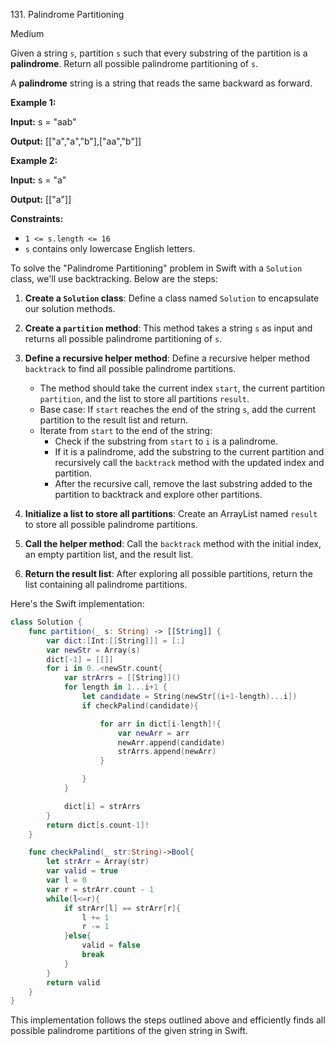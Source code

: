 131\. Palindrome Partitioning

Medium

Given a string `s`, partition `s` such that every substring of the partition is a **palindrome**. Return all possible palindrome partitioning of `s`.

A **palindrome** string is a string that reads the same backward as forward.

**Example 1:**

**Input:** s = "aab"

**Output:** [["a","a","b"],["aa","b"]] 

**Example 2:**

**Input:** s = "a"

**Output:** [["a"]] 

**Constraints:**

*   `1 <= s.length <= 16`
*   `s` contains only lowercase English letters.

To solve the "Palindrome Partitioning" problem in Swift with a `Solution` class, we'll use backtracking. Below are the steps:

1. **Create a `Solution` class**: Define a class named `Solution` to encapsulate our solution methods.

2. **Create a `partition` method**: This method takes a string `s` as input and returns all possible palindrome partitioning of `s`.

3. **Define a recursive helper method**: Define a recursive helper method `backtrack` to find all possible palindrome partitions.
   - The method should take the current index `start`, the current partition `partition`, and the list to store all partitions `result`.
   - Base case: If `start` reaches the end of the string `s`, add the current partition to the result list and return.
   - Iterate from `start` to the end of the string:
     - Check if the substring from `start` to `i` is a palindrome.
     - If it is a palindrome, add the substring to the current partition and recursively call the `backtrack` method with the updated index and partition.
     - After the recursive call, remove the last substring added to the partition to backtrack and explore other partitions.

4. **Initialize a list to store all partitions**: Create an ArrayList named `result` to store all possible palindrome partitions.

5. **Call the helper method**: Call the `backtrack` method with the initial index, an empty partition list, and the result list.

6. **Return the result list**: After exploring all possible partitions, return the list containing all palindrome partitions.

Here's the Swift implementation:

```swift
class Solution {
    func partition(_ s: String) -> [[String]] {
        var dict:[Int:[[String]]] = [:]
        var newStr = Array(s)
        dict[-1] = [[]]
        for i in 0..<newStr.count{
            var strArrs = [[String]]()
            for length in 1...i+1 {
                let candidate = String(newStr[(i+1-length)...i])
                if checkPalind(candidate){

                    for arr in dict[i-length]!{
                        var newArr = arr
                        newArr.append(candidate)
                        strArrs.append(newArr)
                    }

                }
            }

            dict[i] = strArrs
        }
        return dict[s.count-1]!
    }

    func checkPalind(_ str:String)->Bool{
        let strArr = Array(str)
        var valid = true
        var l = 0
        var r = strArr.count - 1
        while(l<=r){
            if strArr[l] == strArr[r]{
                l += 1
                r -= 1
            }else{
                valid = false
                break
            }
        }
        return valid
    }
}
```

This implementation follows the steps outlined above and efficiently finds all possible palindrome partitions of the given string in Swift.